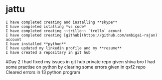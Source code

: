 # jattu
    I have completed creating and installing **skype**
    I have completed istalling *vs code*
    I have completed creating ~~trillo~~ `trello` acount 
    I have completed creating [github](https://github.com/ambigai-rajan) account 
    I have installed **python** 
    I have updated my linkedin profile and my **resume**
    I have created a repositary in git hub
  #Day 2
     I had fixed my issues in git hub private repo given shiva bro
     I had some practise on python by clearing some errors given in qxf2 repo
     Cleared errors in 13 python program 